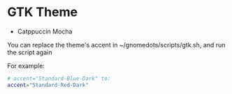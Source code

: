 # GTK Theme

- Catppuccin Mocha

You can replace the theme's accent in ~/gnomedots/scripts/gtk.sh, and run the script again

For example:

```bash
# accent="Standard-Blue-Dark" to:
accent="Standard-Red-Dark"
```
